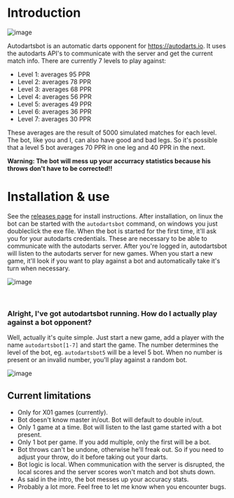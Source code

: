 # Introduction
![image](https://user-images.githubusercontent.com/12089891/174282003-6d93903f-6c52-428b-bc15-71f335ef18cc.png)

Autodartsbot is an automatic darts opponent for https://autodarts.io. It uses the autodarts API's to communicate with the server and get the current match info. There are currently 7 levels to play against:

- Level 1: averages 95 PPR
- Level 2: averages 78 PPR
- Level 3: averages 68 PPR
- Level 4: averages 56 PPR
- Level 5: averages 49 PPR
- Level 6: averages 36 PPR
- Level 7: averages 30 PPR

These averages are the result of 5000 simulated matches for each level. The bot, like you and I, can also have good and bad legs. So it's possible that a level 5 bot averages 70 PPR in one leg and 40 PPR in the next.

**Warning: The bot will mess up your accurracy statistics because his throws don't have to be corrected!!**

# Installation & use
See the [releases page](https://github.com/xinixke/autodartsbot/releases) for install instructions. After installation, on linux the bot can be started with the `autodartsbot` command, on windows you just doubleclick the exe file. When the bot is started for the first time, it'll ask you for your autodarts credentials. These are necessary to be able to communicate with the autodarts server. After you're logged in, autodartsbot will listen to the autodarts server for new games. When you start a new game, it'll look if you want to play against a bot and automatically take it's turn when necessary.

![image](https://user-images.githubusercontent.com/12089891/174286217-e04752a6-62f1-4d2b-bef5-ffb2896f0a05.png)

<br>

### Alright, I've got autodartsbot running. How do I actually play against a bot opponent?

Well, actually it's quite simple. Just start a new game, add a player with the name `autodartsbot[1-7]` and start the game. The number determines the level of the bot, eg. `autodartsbot5` will be a level 5 bot. When no number is present or an invalid number, you'll play against a random bot.

![image](https://user-images.githubusercontent.com/12089891/174287810-f2b82d0f-c88c-4337-80fb-184b26ab01f2.png)

## Current limitations
- Only for X01 games (currently).
- Bot doesn't know master in/out. Bot will default to double in/out.
- Only 1 game at a time. Bot will listen to the last game started with a bot present.
- Only 1 bot per game. If you add multiple, only the first will be a bot.
- Bot throws can't be undone, otherwise he'll freak out. So if you need to adjust your throw, do it before taking out your darts.
- Bot logic is local. When communication with the server is disrupted, the local scores and the server scores won't match and bot shuts down.
- As said in the intro, the bot messes up your accuracy stats.
- Probably a lot more. Feel free to let me know when you encounter bugs.
